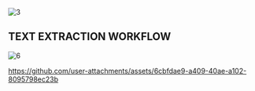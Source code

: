 
![3](https://github.com/user-attachments/assets/8f0f01aa-f200-4c50-9e2f-f8dda1231dab)

## TEXT EXTRACTION WORKFLOW
![6](https://github.com/user-attachments/assets/22c46086-039a-4ca8-a55b-68def737bb41)

https://github.com/user-attachments/assets/6cbfdae9-a409-40ae-a102-8095798ec23b

